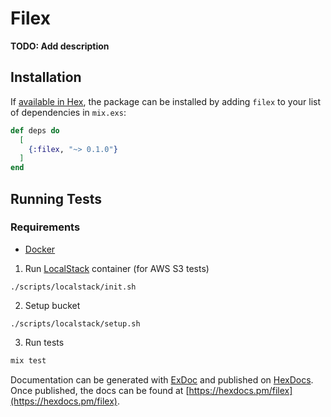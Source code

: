 # Filex

**TODO: Add description**

## Installation

If [available in Hex](https://hex.pm/docs/publish), the package can be installed
by adding `filex` to your list of dependencies in `mix.exs`:

```elixir
def deps do
  [
    {:filex, "~> 0.1.0"}
  ]
end
```

## Running Tests

### Requirements

- [Docker](https://docs.docker.com/engine/install/)

1. Run [LocalStack](https://github.com/localstack/localstack) container (for AWS S3 tests)

```
./scripts/localstack/init.sh
```

2. Setup bucket

```
./scripts/localstack/setup.sh
```

3. Run tests

```elixir
mix test
```

Documentation can be generated with [ExDoc](https://github.com/elixir-lang/ex_doc)
and published on [HexDocs](https://hexdocs.pm). Once published, the docs can
be found at [https://hexdocs.pm/filex](https://hexdocs.pm/filex).
